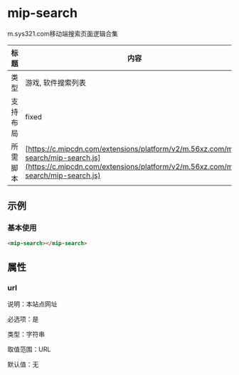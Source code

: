 # mip-search

m.sys321.com移动端搜索页面逻辑合集

标题|内容
----|----
类型| 游戏, 软件搜索列表
支持布局| fixed
所需脚本| [https://c.mipcdn.com/extensions/platform/v2/m.56xz.com/mip-search/mip-search.js](https://c.mipcdn.com/extensions/platform/v2/m.56xz.com/mip-search/mip-search.js)

## 示例

### 基本使用

```html
<mip-search></mip-search>
```

## 属性

### url

说明：本站点网址

必选项：是

类型：字符串

取值范围：URL

默认值：无
